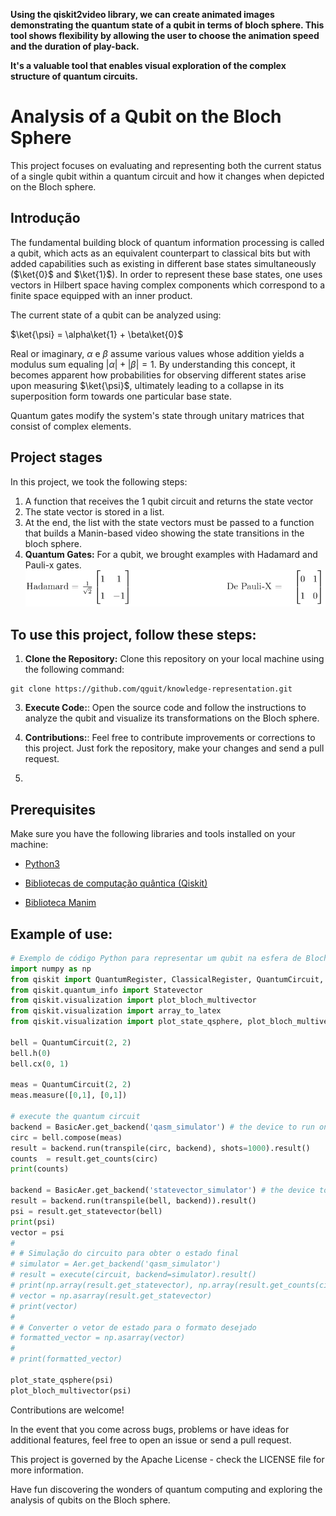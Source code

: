 
**Using the qiskit2video library, we can create animated images demonstrating the quantum state of a qubit in terms of bloch sphere. This tool shows flexibility by allowing the user to choose the animation speed and the duration of play-back.**

**It's a valuable tool that enables visual exploration of the complex structure of quantum circuits.**


# Analysis of a Qubit on the Bloch Sphere

This project focuses on evaluating and representing both the current status of a single qubit within a quantum circuit and how it changes when depicted on the Bloch sphere.

## Introdução

The fundamental building block of quantum information processing is called a qubit, which acts as an equivalent counterpart to classical bits but with added capabilities such as existing in different base states simultaneously ($\ket{0}$ and $\ket{1}$). In order to represent these base states, one uses vectors in Hilbert space having complex components which correspond to a finite space equipped with an inner product.
			
The current state of a qubit can be analyzed using:

$\ket{\psi} = \alpha\ket{1} + \beta\ket{0}$


Real or imaginary, $\alpha$ e $\beta$ assume various values whose addition yields a modulus sum equaling $|\alpha|+|\beta|=1$. By understanding this concept, it becomes apparent how probabilities for observing different states arise upon measuring $\ket{\psi}$, ultimately leading to a collapse in its superposition form towards one particular base state.

 Quantum gates modify the system's state through unitary matrices that consist of complex elements.

## Project stages

In this project, we took the following steps:

1. A function that receives the 1 qubit circuit and returns the state vector
2. The state vector is stored in a list.
3. At the end, the list with the state vectors must be passed to a function that builds a Manin-based video showing the state transitions in the bloch sphere.
4. **Quantum Gates:** For a qubit, we brought examples with Hadamard and Pauli-x gates.
![Matriz](matrix.png)

## To use this project, follow these steps:

1. **Clone the Repository:** Clone this repository on your local machine using the following command:
```github
git clone https://github.com/qguit/knowledge-representation.git
```
3. **Execute Code:**: Open the source code and follow the instructions to analyze the qubit and visualize its transformations on the Bloch sphere.

4. **Contributions:**: Feel free to contribute improvements or corrections to this project. Just fork the repository, make your changes and send a pull request.
5. 
## Prerequisites

Make sure you have the following libraries and tools installed on your machine:

- [Python3](https://packaging.python.org/pt_BR/latest/guides/installing-using-pip-and-virtual-environments/)
  
- [Bibliotecas de computação quântica (Qiskit)](https://qiskit.org/documentation/stable/0.24/locale/pt_BR/install.html)
  
- [Biblioteca Manim ](https://docs.manim.community/en/stable/installation.html)

## Example of use:

```python
# Exemplo de código Python para representar um qubit na esfera de Bloch
import numpy as np
from qiskit import QuantumRegister, ClassicalRegister, QuantumCircuit, Aer, execute, BasicAer, transpile
from qiskit.quantum_info import Statevector
from qiskit.visualization import plot_bloch_multivector
from qiskit.visualization import array_to_latex
from qiskit.visualization import plot_state_qsphere, plot_bloch_multivector

bell = QuantumCircuit(2, 2)
bell.h(0)
bell.cx(0, 1)

meas = QuantumCircuit(2, 2)
meas.measure([0,1], [0,1])

# execute the quantum circuit
backend = BasicAer.get_backend('qasm_simulator') # the device to run on
circ = bell.compose(meas)
result = backend.run(transpile(circ, backend), shots=1000).result()
counts  = result.get_counts(circ)
print(counts)

backend = BasicAer.get_backend('statevector_simulator') # the device to run on
result = backend.run(transpile(bell, backend)).result()
psi = result.get_statevector(bell)
print(psi)
vector = psi
#
# # Simulação do circuito para obter o estado final
# simulator = Aer.get_backend('qasm_simulator')
# result = execute(circuit, backend=simulator).result()
# print(np.array(result.get_statevector), np.array(result.get_counts(circuit)))
# vector = np.asarray(result.get_statevector)
# print(vector)
#
# # Converter o vetor de estado para o formato desejado
# formatted_vector = np.asarray(vector)
#
# print(formatted_vector)

plot_state_qsphere(psi)
plot_bloch_multivector(psi)
```

Contributions are welcome! 

In the event that you come across bugs, problems or have ideas for 
additional features, feel free to open an 
issue or send a pull request.

This project is governed by the Apache License - check the LICENSE file for more information.

 Have fun discovering the wonders of quantum computing and exploring the analysis of qubits on the Bloch sphere.


